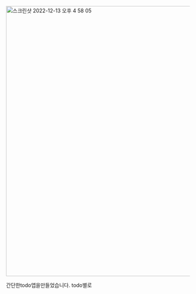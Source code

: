 <img width="738" alt="스크린샷 2022-12-13 오후 4 58 05" src="https://user-images.githubusercontent.com/110887369/207258781-73168c04-3b37-4378-ae83-a281566aaf46.png">

간단한todo앱을만들었습니다.
todo별로
